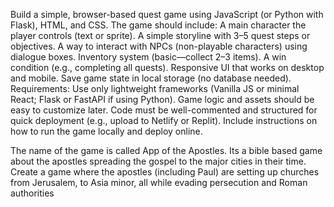 Build a simple, browser-based quest game using JavaScript (or Python with Flask), HTML, and CSS. The game should include:
A main character the player controls (text or sprite).
A simple storyline with 3–5 quest steps or objectives.
A way to interact with NPCs (non-playable characters) using dialogue boxes.
Inventory system (basic—collect 2–3 items).
A win condition (e.g., completing all quests).
Responsive UI that works on desktop and mobile.
Save game state in local storage (no database needed).
Requirements:
Use only lightweight frameworks (Vanilla JS or minimal React; Flask or FastAPI if using Python).
Game logic and assets should be easy to customize later.
Code must be well-commented and structured for quick deployment (e.g., upload to Netlify or Replit).
Include instructions on how to run the game locally and deploy online.

The name of the game is called App of the Apostles. Its a bible based game about the apostles spreading the gospel to the major cities in their time. Create a game where the apostles (including Paul) are setting up churches from Jerusalem, to Asia minor, all while evading persecution and Roman authorities